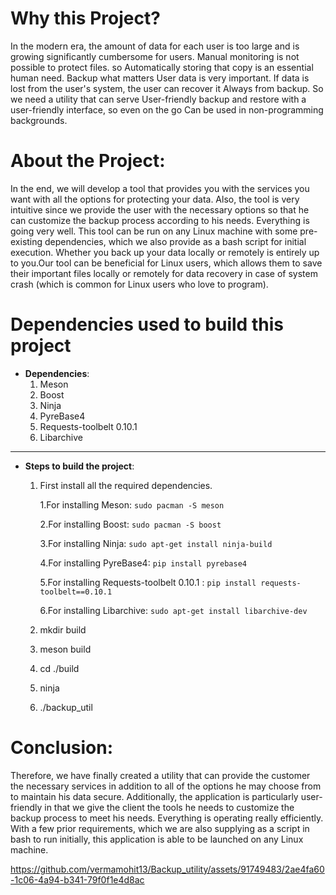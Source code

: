 # Why this Project? 
In the modern era, the amount of data for each user is too large and is growing significantly cumbersome for users. Manual monitoring is not possible to protect files. so Automatically storing that copy is an essential human need. Backup what matters User data is very important. If data is lost from the user's system, the user can recover it Always from backup. So we need a utility that can serve User-friendly backup and restore with a user-friendly interface, so even on the go Can be used in non-programming backgrounds.

# About the Project: 
In the end, we will develop a tool that provides you with the services you want with all the options for protecting your data. Also, the tool is very intuitive since we provide the user with the necessary options so that he can customize the backup process according to his needs. Everything is going very well. This tool can be run on any Linux machine with some pre-existing dependencies, which we also provide as a bash script for initial execution. Whether you back up your data locally or remotely is entirely up to you.Our tool can be beneficial for Linux users, which allows them to save their important files locally or remotely for data recovery in case of system crash (which is common for Linux users who love to program).

# Dependencies used to build this project

* **Dependencies**:
	1) Meson
	1) Boost
	1) Ninja
	1) PyreBase4
	1) Requests-toolbelt 0.10.1 
	1) Libarchive 

 ---
 
* **Steps to build the project**: 
	1) First install all the required dependencies.

		1.For installing Meson: `sudo pacman -S meson`

		2.For installing Boost: `sudo pacman -S boost`

		3.For installing Ninja: `sudo apt-get install ninja-build`

		4.For installing PyreBase4: `pip install pyrebase4`

		5.For installing Requests-toolbelt 0.10.1 : `pip install requests-toolbelt==0.10.1`

		6.For installing Libarchive: `sudo apt-get install libarchive-dev`


	1) mkdir build
	1) meson build
	1) cd ./build
	1) ninja
	1) ./backup_util
 
# Conclusion: 
Therefore, we have finally created a utility that can provide the customer the necessary services in addition to all of the options he may choose from to maintain his data secure. Additionally, the application is particularly user-friendly in that we give the client the tools he needs to customize the backup process to meet his needs. Everything is operating really efficiently. With a few prior requirements, which we are also supplying as a script in bash to run initially, this application is able to be launched on any Linux machine.


https://github.com/vermamohit13/Backup_utility/assets/91749483/2ae4fa60-1c06-4a94-b341-79f0f1e4d8ac

